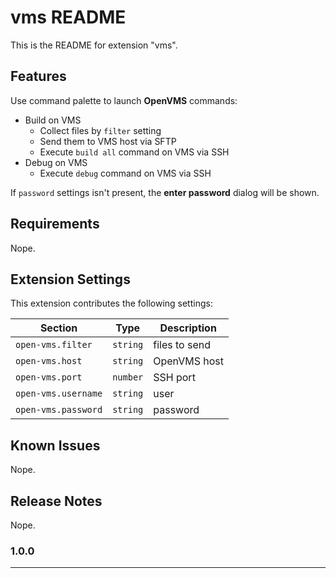 # vms README

This is the README for extension "vms".

## Features

Use command palette to launch **OpenVMS** commands:

- Build on VMS
    - Collect files by `filter` setting
    - Send them to VMS host via SFTP
    - Execute `build all` command on VMS via SSH
- Debug on VMS
    - Execute `debug` command on VMS via SSH

If `password` settings isn't present, the **enter password** dialog will be shown. 

## Requirements

Nope.

## Extension Settings

This extension contributes the following settings:

| Section | Type | Description |
| --- | --- | --- |
| `open-vms.filter` | `string` | files to send |
| `open-vms.host` | `string` | OpenVMS host |
| `open-vms.port` | `number` | SSH port |
| `open-vms.username` | `string` | user |
| `open-vms.password` | `string` | password |


## Known Issues

Nope.

## Release Notes

Nope.

### 1.0.0


-----------------------------------------------------------------------------------------------------------
